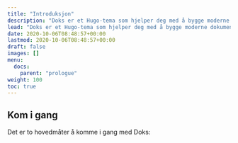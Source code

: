 ```yaml
---
title: "Introduksjon"
description: "Doks er et Hugo-tema som hjelper deg med å bygge moderne dokumentasjonssider som er sikre, raske og SEO-klare - som standard."
lead: "Doks er et Hugo-tema som hjelper deg med å bygge moderne dokumentasjonssider som er sikre, raske og SEO-klare - som standard."
date: 2020-10-06T08:48:57+00:00
lastmod: 2020-10-06T08:48:57+00:00
draft: false
images: []
menu:
  docs:
    parent: "prologue"
weight: 100
toc: true
---
```


## Kom i gang

Det er to hovedmåter å komme i gang med Doks: